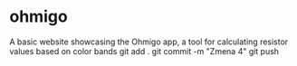 # ohmigo
A basic website showcasing the Ohmigo app, a tool for calculating resistor values based on color bands
git add . 
git commit -m "Zmena 4"
git push 